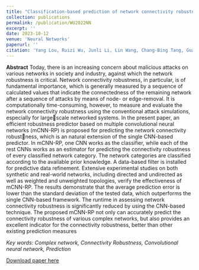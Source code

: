 ```yaml
---
title: "Classification-based prediction of network connectivity robustness"
collection: publications
permalink: /publication/WU2022NN
excerpt: ''
date: 2023-10-12
venue: 'Neural Networks'
paperurl: ''
citation: 'Yang Lou, Ruizi Wu, Junli Li, Lin Wang, Chang-Bing Tang, Guanrong Chen. Classification-based prediction of network connectivity robustness. Neural Networks. Volume 157, 2023, Pages 136-146.'
---
```


**Abstract**
Today, there is an increasing concern about malicious attacks on various networks in society and
industry, against which the network robustness is critical. Network connectivity robustness, in
particular, is of fundamental importance, which is generally measured by a sequence of calculated
values that indicate the connectedness of the remaining network after a sequence of attacks by means
of node- or edge-removal. It is computationally time-consuming, however, to measure and evaluate
the network connectivity robustness using the conventional attack simulations, especially for largescale networked systems. In the present paper, an efficient robustness predictor based on multiple
convolutional neural networks (mCNN-RP) is proposed for predicting the network connectivity robustness, which is an natural extension of the single CNN-based predictor. In mCNN-RP, one CNN works
as the classifier, while each of the rest CNNs works as an estimator for predicting the connectivity
robustness of every classified network category. The network categories are classified according to
the available prior knowledge. A data-based filter is installed for predictive data refinement. Extensive
experimental studies on both synthetic and real-world networks, including directed and undirected
as well as weighted and unweighted topologies, verify the effectiveness of mCNN-RP. The results
demonstrate that the average prediction error is lower than the standard deviation of the tested data,
which outperforms the single CNN-based framework. The runtime in assessing network connectivity
robustness is significantly reduced by using the CNN-based technique. The proposed mCNN-RP not only
can accurately predict the connectivity robustness of various complex networks, but also provides an
excellent indicator for the connectivity robustness, better than other existing prediction measures


*Key words: Complex network, Connectivity Robustness, Convolutional neural network, Prediction*

[Download paper here](http://Artorias-ruizi.github.io/files/Wu2022NN.pdf)

